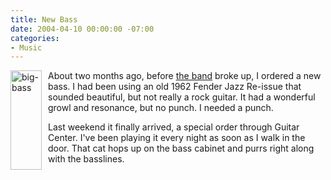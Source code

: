 ```yaml
---
title: New Bass
date: 2004-04-10 00:00:00 -07:00
categories:
- Music
---
```


<p>
<a href="http://torrez.typepad.com/notes/big-bass.html" onclick="window.open('http://torrez.typepad.com/notes/big-bass.html','popup','width=157,height=500,scrollbars=no,resizable=no,toolbar=no,directories=no,location=no,menubar=no,status=no,left=50,top=50'); return false"><img style="float:left; margin-bottom:0px; margin-right:10px; float:left" alt="big-bass" src="http://torrez.typepad.com/notes/big-bass-thumb.jpg" width="50" height="159" border="0" /></a>
About two months ago, before <a href="http://www.thehoorays.com/">the band</a> broke up, I ordered a new bass. I had been using an old 1962 Fender Jazz Re-issue that sounded beautiful, but not really a rock guitar. It had a wonderful growl and resonance, but no punch. I needed a punch.
</p>

<p>
Last weekend it finally arrived, a special order through Guitar Center. I've been playing it every night as soon as I walk in the door. That cat hops up on the bass cabinet and purrs right along with the basslines.
</p>

